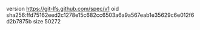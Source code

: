 version https://git-lfs.github.com/spec/v1
oid sha256:ffd75162eed2c1278e15c682cc6503a6a9a567eab1e35629c6e012f6d2b7875b
size 50272
